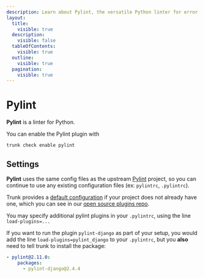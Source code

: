```yaml
---
description: Learn about Pylint, the versatile Python linter for error detection, code smell elimination, and PEP 8 enforcement.
layout:
  title:
    visible: true
  description:
    visible: false
  tableOfContents:
    visible: true
  outline:
    visible: true
  pagination:
    visible: true
---
```


# Pylint

**Pylint** is a linter for Python.

You can enable the Pylint plugin with

```shell
trunk check enable pylint
```

## Settings


**Pylint** uses the same config files as the
upstream [Pylint](https://pypi.org/project/pylint/) project, so you can continue to use any
existing configuration files (ex: `pylintrc`, `.pylintrc`).
    

Trunk provides a [default configuration](https://github.com/trunk-io/plugins/tree/main/linters/pylint) if your project does not already have one,
which you can see in our [open source plugins repo](https://github.com/trunk-io/plugins/tree/main).

You may specify additional pylint plugins in your `.pylintrc`, using the line `load-plugins=...`

If you want to run the plugin `pylint-django` as part of your setup, you would add the line `load-plugins=pylint_django` to your `.pylintrc`, but you **also** need to tell trunk to install the package:

```yaml
- pylint@2.11.0:
    packages:
      - pylint-django@2.4.4

```




